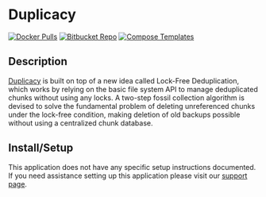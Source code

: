 # Duplicacy

[![Docker Pulls](https://img.shields.io/docker/pulls/saspus/duplicacy-web?style=flat-square&color=607D8B&label=docker%20pulls&logo=docker)](https://hub.docker.com/r/saspus/duplicacy-web)
[![Bitbucket Repo](https://img.shields.io/static/v1?style=flat-square&color=607D8B&label=bitbucket&message=repo)](https://bitbucket.org/saspus/duplicacy-web-docker-container/)
[![Compose Templates](https://img.shields.io/static/v1?style=flat-square&color=607D8B&label=compose&message=templates)](https://github.com/GhostWriters/DockSTARTer/tree/master/compose/.apps/duplicacy)

## Description

[Duplicacy](https://duplicacy.com/) is built on top of a new idea called
Lock-Free Deduplication, which works by relying on the basic file system API to
manage deduplicated chunks without using any locks. A two-step fossil collection
algorithm is devised to solve the fundamental problem of deleting unreferenced
chunks under the lock-free condition, making deletion of old backups possible
without using a centralized chunk database.

## Install/Setup

This application does not have any specific setup instructions documented. If
you need assistance setting up this application please visit our
[support page](https://dockstarter.com/basics/support/).

